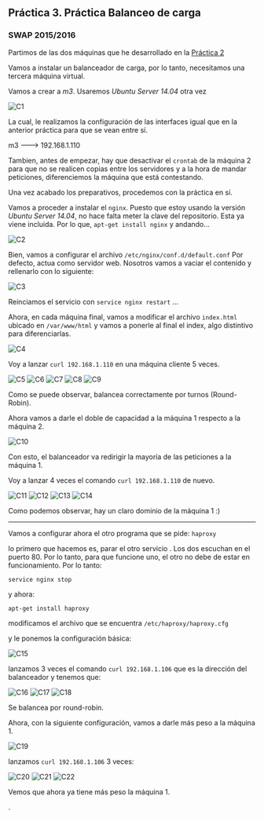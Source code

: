 ## Práctica 3. Práctica Balanceo de carga
### SWAP 2015/2016


Partimos de las dos máquinas que he desarrollado en la [Práctica 2](https://github.com/Maverick94/swap1516/tree/master/practicas/practica2) 

Vamos a instalar un balanceador de carga, por lo tanto, necesitamos una tercera máquina virtual. 

Vamos a crear a *m3*. Usaremos *Ubuntu Server 14.04* otra vez

![C1](https://github.com/Maverick94/swap1516/blob/master/practicas/practica3/imagenes/C1.png)


La cual, le realizamos la configuración de las interfaces igual que en la anterior práctica para que se vean entre sí. 

m3 ---> 192.168.1.110 

Tambien, antes de empezar, hay que desactivar el `crontab` de la máquina 2 para que no se realicen copias entre los servidores y a la hora de mandar peticiones, diferenciemos la máquina que está contestando. 

Una vez acabado los preparativos, procedemos con la práctica en sí.

Vamos a proceder a instalar el `nginx`. Puesto que estoy usando la versión *Ubuntu Server 14.04*, no hace falta meter la clave del repositorio. Esta ya viene incluida. Por lo que, `apt-get install nginx` y andando... 

![C2](https://github.com/Maverick94/swap1516/blob/master/practicas/practica3/imagenes/C2.png)


Bien, vamos a configurar el archivo `/etc/nginx/conf.d/default.conf` 
Por defecto, actua como servidor web. Nosotros vamos a vaciar el contenido y rellenarlo con lo siguiente:

![C3](https://github.com/Maverick94/swap1516/blob/master/practicas/practica3/imagenes/C3.png)

Reinciamos el servicio con `service nginx restart` ... 

Ahora, en cada máquina final, vamos a modificar el archivo `index.html` ubicado en `/var/www/html` y vamos a ponerle al final el index, algo distintivo para diferenciarlas.

![C4](https://github.com/Maverick94/swap1516/blob/master/practicas/practica3/imagenes/C4.png)


Voy a lanzar `curl 192.168.1.110` en una  máquina cliente 5 veces. 

![C5](https://github.com/Maverick94/swap1516/blob/master/practicas/practica3/imagenes/C5.png)
![C6](https://github.com/Maverick94/swap1516/blob/master/practicas/practica3/imagenes/C6.png)
![C7](https://github.com/Maverick94/swap1516/blob/master/practicas/practica3/imagenes/C7.png)
![C8](https://github.com/Maverick94/swap1516/blob/master/practicas/practica3/imagenes/C8.png)
![C9](https://github.com/Maverick94/swap1516/blob/master/practicas/practica3/imagenes/C9.png)

Como se puede observar, balancea correctamente por turnos (Round-Robin).

Ahora vamos a darle el doble de capacidad a la máquina 1 respecto a la máquina 2.

![C10](https://github.com/Maverick94/swap1516/blob/master/practicas/practica3/imagenes/C10.png)

Con esto, el balanceador va redirigir la mayoría de las peticiones a la máquina 1.

Voy  a lanzar 4 veces el comando `curl 192.168.1.110` de nuevo.

![C11](https://github.com/Maverick94/swap1516/blob/master/practicas/practica3/imagenes/C11.png)
![C12](https://github.com/Maverick94/swap1516/blob/master/practicas/practica3/imagenes/C12.png)
![C13](https://github.com/Maverick94/swap1516/blob/master/practicas/practica3/imagenes/C13.png)
![C14](https://github.com/Maverick94/swap1516/blob/master/practicas/practica3/imagenes/C14.png)

Como podemos observar, hay un claro dominio de la máquina 1 :) 

-------------------------

Vamos a configurar ahora el otro programa que se pide: `haproxy`

lo primero que hacemos es, parar el otro servicio . Los dos escuchan en el puerto 80. Por lo tanto, para que funcione uno, el otro no debe de estar en funcionamiento. Por lo tanto:

`service nginx stop`

y ahora:

`apt-get install haproxy`

modificamos el archivo que se encuentra `/etc/haproxy/haproxy.cfg`

y le ponemos la configuración básica:

![C15](https://github.com/Maverick94/swap1516/blob/master/practicas/practica3/imagenes/C15.png)

lanzamos 3 veces el comando `curl 192.168.1.106` que es la dirección del balanceador y tenemos que:

![C16](https://github.com/Maverick94/swap1516/blob/master/practicas/practica3/imagenes/C16.png)
![C17](https://github.com/Maverick94/swap1516/blob/master/practicas/practica3/imagenes/C17.png)
![C18](https://github.com/Maverick94/swap1516/blob/master/practicas/practica3/imagenes/C18.png)

Se balancea por round-robin.

Ahora, con la siguiente configuración, vamos a darle más peso a la máquina 1.

![C19](https://github.com/Maverick94/swap1516/blob/master/practicas/practica3/imagenes/C19.png)

lanzamos `curl 192.168.1.106` 3 veces:

![C20](https://github.com/Maverick94/swap1516/blob/master/practicas/practica3/imagenes/C20.png)
![C21](https://github.com/Maverick94/swap1516/blob/master/practicas/practica3/imagenes/C21.png)
![C22](https://github.com/Maverick94/swap1516/blob/master/practicas/practica3/imagenes/C22.png)

Vemos que ahora ya tiene más peso la máquina 1.

.
